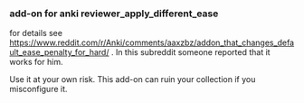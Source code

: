 ### add-on for anki reviewer_apply_different_ease

for details see https://www.reddit.com/r/Anki/comments/aaxzbz/addon_that_changes_default_ease_penalty_for_hard/ . In this subreddit someone reported that it works for him.

Use it at your own risk. This add-on can ruin your collection if you misconfigure it.
